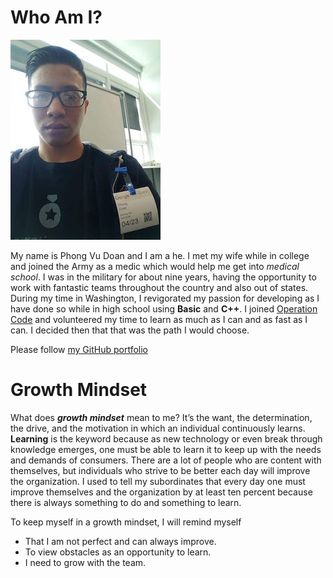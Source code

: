 # Who Am I?

![PIC](../img/Profilepic.jpg)


My name is Phong Vu Doan and I am a he. I met my wife while in college and joined the Army as a medic which would help me get into *medical school*. I was in the military for about nine years, having the opportunity to work with fantastic teams throughout the country and also out of states. During my time in Washington, I revigorated my passion for developing as I have done so while in high school using **Basic** and **C++**. I joined [Operation Code](https://operationcode.org) and volunteered my time to learn as much as I can and as fast as I can. I decided then that that was the path I would choose.

Please follow [my GitHub portfolio](https://github.com/phongvdoan) 

# Growth Mindset

What does ***growth mindset*** mean to me? It’s the want, the determination, the drive, and the motivation in which an individual continuously learns. **Learning** is the keyword because as new technology or even break through knowledge emerges, one must be able to learn it to keep up with the needs and demands of consumers. There are a lot of people who are content with themselves, but individuals who strive to be better each day will improve the organization. I used to tell my subordinates that every day one must improve themselves and the organization by at least ten percent because there is always something to do and something to learn.

To keep myself in a growth mindset, I will remind myself

- That I am not perfect and can always improve.
- To view obstacles as an opportunity to learn.
- I need to grow with the team.
